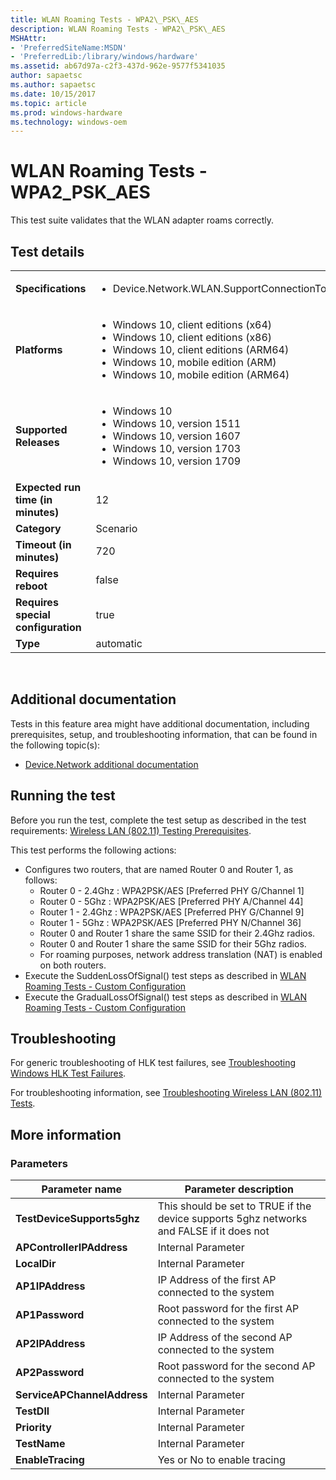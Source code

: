 ```yaml
---
title: WLAN Roaming Tests - WPA2\_PSK\_AES
description: WLAN Roaming Tests - WPA2\_PSK\_AES
MSHAttr:
- 'PreferredSiteName:MSDN'
- 'PreferredLib:/library/windows/hardware'
ms.assetid: ab67d97a-c2f3-437d-962e-9577f5341035
author: sapaetsc
ms.author: sapaetsc
ms.date: 10/15/2017
ms.topic: article
ms.prod: windows-hardware
ms.technology: windows-oem
---
```


# <span id="p_hlk_test.fd7a55cd-4f03-42d9-b471-39bd14fe5edc"></span>WLAN Roaming Tests - WPA2\_PSK\_AES


This test suite validates that the WLAN adapter roams correctly.

## Test details
|||
|---|---|
| **Specifications**  | <ul><li>Device.Network.WLAN.SupportConnectionToWiFiAP.ConnectionToWiFiAP</li></ul> |  
| **Platforms**   | <ul><li>Windows 10, client editions (x64)</li><li>Windows 10, client editions (x86)</li><li>Windows 10, client editions (ARM64)</li><li>Windows 10, mobile edition (ARM)</li><li>Windows 10, mobile edition (ARM64)</li></ul> |
| **Supported Releases** | <ul><li>Windows 10</li><li>Windows 10, version 1511</li><li>Windows 10, version 1607</li><li>Windows 10, version 1703</li><li>Windows 10, version 1709</li></ul> |
|**Expected run time (in minutes)**| 12 |
|**Category**| Scenario |
|**Timeout (in minutes)**| 720 |
|**Requires reboot**| false |
|**Requires special configuration**| true |
|**Type**| automatic |

 

## <span id="Additional_documentation"></span><span id="additional_documentation"></span><span id="ADDITIONAL_DOCUMENTATION"></span>Additional documentation


Tests in this feature area might have additional documentation, including prerequisites, setup, and troubleshooting information, that can be found in the following topic(s):

-   [Device.Network additional documentation](device-network-additional-documentation.md)

## <span id="Running_the_test"></span><span id="running_the_test"></span><span id="RUNNING_THE_TEST"></span>Running the test


Before you run the test, complete the test setup as described in the test requirements: [Wireless LAN (802.11) Testing Prerequisites](wireless-lan--80211--testing-prerequisites.md).

This test performs the following actions:

-   Configures two routers, that are named Router 0 and Router 1, as follows:
    -   Router 0 - 2.4Ghz : WPA2PSK/AES \[Preferred PHY G/Channel 1\]
    -   Router 0 - 5Ghz : WPA2PSK/AES \[Preferred PHY A/Channel 44\]
    -   Router 1 - 2.4Ghz : WPA2PSK/AES \[Preferred PHY G/Channel 9\]
    -   Router 1 - 5Ghz : WPA2PSK/AES \[Preferred PHY N/Channel 36\]
    -   Router 0 and Router 1 share the same SSID for their 2.4Ghz radios.
    -   Router 0 and Router 1 share the same SSID for their 5Ghz radios.
    -   For roaming purposes, network address translation (NAT) is enabled on both routers.
-   Execute the SuddenLossOfSignal() test steps as described in [WLAN Roaming Tests - Custom Configuration](a0933024-4837-4a7e-bf75-26a12eef3b2b.md)
-   Execute the GradualLossOfSignal() test steps as described in [WLAN Roaming Tests - Custom Configuration](a0933024-4837-4a7e-bf75-26a12eef3b2b.md)

## <span id="Troubleshooting"></span><span id="troubleshooting"></span><span id="TROUBLESHOOTING"></span>Troubleshooting


For generic troubleshooting of HLK test failures, see [Troubleshooting Windows HLK Test Failures](..\user\troubleshooting-windows-hlk-test-failures.md).

For troubleshooting information, see [Troubleshooting Wireless LAN (802.11) Tests](troubleshooting-wireless-lan--80211--tests.md).

## <span id="More_information"></span><span id="more_information"></span><span id="MORE_INFORMATION"></span>More information


### <span id="Parameters"></span><span id="parameters"></span><span id="PARAMETERS"></span>Parameters

| Parameter name              | Parameter description                                                                    |
|-----------------------------|------------------------------------------------------------------------------------------|
| **TestDeviceSupports5ghz**  | This should be set to TRUE if the device supports 5ghz networks and FALSE if it does not |
| **APControllerIPAddress**   | Internal Parameter                                                                       |
| **LocalDir**                | Internal Parameter                                                                       |
| **AP1IPAddress**            | IP Address of the first AP connected to the system                                       |
| **AP1Password**             | Root password for the first AP connected to the system                                   |
| **AP2IPAddress**            | IP Address of the second AP connected to the system                                      |
| **AP2Password**             | Root password for the second AP connected to the system                                  |
| **ServiceAPChannelAddress** | Internal Parameter                                                                       |
| **TestDll**                 | Internal Parameter                                                                       |
| **Priority**                | Internal Parameter                                                                       |
| **TestName**                | Internal Parameter                                                                       |
| **EnableTracing**           | Yes or No to enable tracing                                                              |

 

 

 






